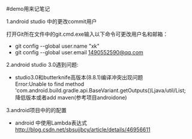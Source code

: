 #demo用来记笔记



1.android studio 中的更改commit用户

打开Git所在文件中的git.cmd.exe输入以下命令可更改用户名和邮箱：
- git config --global user.name "xk"
- git config --global user.email 1490552590@qq.com

2.android studio 3.0遇到问题:

- studio3.0和butterknife高版本(8.8.1)编译冲突出现问题  
     Error:Unable to find method 'com.android.build.gradle.api.BaseVariant.getOutputs()Ljava/util/List;  
     降低版本或者add maven(参考项目androidone)

3.android项目中的的配置  
- android 中使用Lambda表达式  
     http://blog.csdn.net/sbsujjbcy/article/details/46956611
